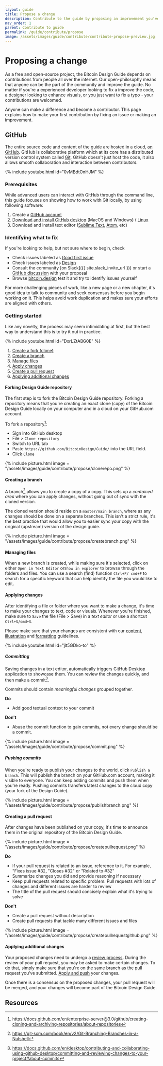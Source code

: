 ```yaml
---
layout: guide
title: Propose a change
description: Contribute to the guide by proposing an improvement you've made or fixing an issue
nav_order: 1
parent: Contribute to guide
permalink: /guide/contribute/propose
image: /assets/images/guide/contribute/contribute-propose-preview.jpg
---
```


# Proposing a change

As a free and open-source project, the Bitcoin Design Guide depends on contributions from people all over the internet. Our open-philosophy means that anyone can be the part of the community and improve the guide. No matter if you're a experienced developer looking to fix a improve the code, a designer looking to enhance visuals, or you just want to fix a typo - your contributions are welcomed.

Anyone can make a difference and become a contributor. This page explains how to make your first contribution by fixing an issue or making an improvement.

## GitHub

The entire source code and content of the guide are hosted in a cloud, [on GitHub](https://github.com/BitcoinDesign/Guide/). GitHub is collaborative platform which at its core has a distributed version control system called [Git](https://git-scm.com/). GitHub doesn't just host the code, it also allows smooth collaboration and interaction between contributors.

{% include youtube.html id="0vMBdtOnHJM" %}

### Prerequisites

While advanced users can interact with GitHub through the command line, this guide focuses on showing how to work with Git locally, by using following software:

1. Create a [GitHub account](https://github.com/)
2. [Download and install GitHub desktop](https://desktop.github.com/) (MacOS and Windows) / [Linux](https://github.com/shiftkey/desktop)
3. Download and install text editor ([Sublime Text](https://www.sublimetext.com/), [Atom](https://atom.io/), etc)

### Identifying what to fix

If you're looking to help, but not sure where to begin, check

- Check issues labeled as [Good first issue](https://github.com/BitcoinDesign/Guide/issues?q=is%3Aissue+is%3Aopen+label%3A%22good+first+issue%22)
- Check issues labeled as [Design](https://github.com/BitcoinDesign/Guide/issues?q=is%3Aissue+is%3Aopen+label%3Adesign)
- Consult the community [on Slack]({{ site.slack_invite_url }}) or start a [GitHub discussion](https://github.com/BitcoinDesign/Guide/discussions/new) with your proposal
- Browse [bitcoin.design](https://bitcoin.design/guide) test it and try to identify issues yourself

For more challenging pieces of work, like a new page or a new chapter, it's good idea to talk to community and seek consensus before you begin working on it. This helps avoid work duplication and makes sure your efforts are aligned with others.

### Getting started

Like any novelty, the process may seem intimidating at first, but the best way to understand this is to try it out in practice.

{% include youtube.html id="DxrLZtABG0E" %}

1. [Create a fork (clone)](#forking-design-guide-repository)
2. [Create a branch](#creating-a-branch)
3. [Manage files](#managing-files)
4. [Apply changes](#applying-changes)
5. [Create a pull request](#creating-a-pull-request)
6. [Applying additional changes](#applying-additional-changes)

#### Forking Design Guide repository

The first step is to fork the Bitcoin Design Guide repository. Forking a repository means that you're creating an exact clone (copy) of the Bitcoin Design Guide locally on your computer and in a cloud on your GitHub.com account.

To fork a repository[^1]:

- Sign into GitHub desktop
- File > `Clone repository`
- Switch to URL tab
- Paste `https://github.com/BitcoinDesign/Guide/` into the URL field.
- Click `Clone`

{% include picture.html
  image = "/assets/images/guide/contribute/propose/clonerepo.png"
%}

#### Creating a branch

A branch[^2] allows you to create a copy of a copy. This sets up a _contained area_ where you can apply changes, without going out of sync with the cloned version.

The cloned version should reside on a `master/main branch`, where as any changes should be done on a separate branches. This isn't a strict rule, it's the best practice that would allow you to easier sync your copy with the original (upstream) version of the design guide.

{% include picture.html
  image = "/assets/images/guide/contribute/propose/createbranch.png"
%}

#### Managing files

When a new branch is created, while making sure it's selected, click on either `Open in Text Editor` or`Show in explorer` to browse through the folders and files. You can use a search (find) function `Ctrl+F/ cmd+F` to search for a specific keyword that can help identify the file you would like to edit.

#### Applying changes

After identifying a file or folder where you want to make a change, it's time to make your changes to text, code or visuals. Whenever you're finished, make sure to `Save` the file (File > Save) in a _text editor_ or use a shortcut `Ctrl+S/cmd+S`.

Please make sure that your changes are consistent with our [content](content-guidelines), [illustration](illustration-guidelines) and [formatting](formatting) guidelines.

{% include youtube.html id="jlt5GDko-to" %}

##### Committing

Saving changes in a text editor, automatically triggers GitHub Desktop application to showcase them. You can review the changes quickly, and then make a commit[^3].

Commits should contain _meaningful changes_ grouped together.

**Do**
- Add good textual context to your commit

**Don't**
- Abuse the commit function to gain commits, not every change should be a commit.

{% include picture.html
  image = "/assets/images/guide/contribute/propose/commit.png"
%}

##### Pushing commits

When you're ready to publish your changes to the world, click `Publish a branch`. This will publish the branch on your GitHub.com account, making it visible to everyone. You can keep adding commits and push them when you're ready. Pushing commits transfers latest changes to the cloud copy (your fork of the Design Guide).

{% include picture.html
  image = "/assets/images/guide/contribute/propose/publishbranch.png"
%}

#### Creating a pull request

After changes have been published on your copy, it's time to announce them in the original repository of the Bitcoin Design Guide.

{% include picture.html
  image = "/assets/images/guide/contribute/propose/createpullrequest.png"
%}

**Do**
- If your pull request is related to an issue, reference to it. For example, "Fixes issue #32, "Closes #32" or "Related to #32"
- Summarize changes you did and provide reasoning if necessary
- Keep pull requests related to specific problem. Pull requests with lots of changes and different issues are harder to review
- The title of the pull request should concisely explain what it's trying to solve

**Don't**
- Create a pull request without description
- Create pull requests that tackle many different issues and files

{% include picture.html
  image = "/assets/images/guide/contribute/propose/createpullrequestgithub.png"
%}

#### Applying additional changes

Your proposed changes need to undergo a [review process](review.md). During the review of your pull request, you may be asked to make certain changes. To do that, simply make sure that you're on the same branch as the pull request you've submitted. [Apply and push](#applying-changes) your changes.

Once there is a consensus on the proposed changes, your pull request will be merged, and your changes will become part of the Bitcoin Design Guide.

## Resources

[^1]: https://docs.github.com/en/enterprise-server@3.0/github/creating-cloning-and-archiving-repositories/about-repositories
[^2]: https://git-scm.com/book/en/v2/Git-Branching-Branches-in-a-Nutshell
[^3]: https://docs.github.com/en/desktop/contributing-and-collaborating-using-github-desktop/committing-and-reviewing-changes-to-your-project#about-commits
